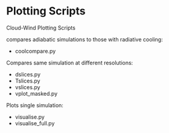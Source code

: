 # Plotting Scripts
Cloud-Wind Plotting Scripts

compares adiabatic simulations to those with radiative cooling:
- coolcompare.py

Compares same simulation at different resolutions:
- dslices.py
- Tslices.py
- vslices.py
- vplot_masked.py

Plots single simulation:
- visualise.py
- visualise_full.py



